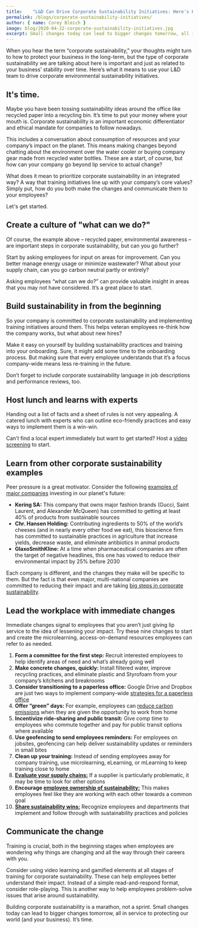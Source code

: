 ```yaml
---
title:    "L&D Can Drive Corporate Sustainability Initiatives: Here's How"
permalink: /blogs/corporate-sustainability-initiatives/
author: { name: Corey Bleich }
image: blog/2020-04-22-corporate-sustainability-initiatives.jpg
excerpt: Small changes today can lead to bigger changes tomorrow, all in service to protecting our world (and your business).
---
```


When you hear the term “corporate sustainability,” your thoughts might turn to how to protect your business in the long-term, but the type of corporate sustainability we are talking about here is important and just as related to your business’ stability over time. Here’s what it means to use your L&D team to drive corporate environmental sustainability initiatives.

## It's time. 

Maybe you have been tossing sustainability ideas around the office like recycled paper into a recycling bin. It’s time to put your money where your mouth is. Corporate sustainability is an important economic differentiator and ethical mandate for companies to follow nowadays. 

This includes a conversation about consumption of resources and your company’s impact on the planet. This means making changes beyond chatting about the environment over the water cooler or buying company gear made from recycled water bottles. These are a start, of course, but how can your company go beyond lip service to actual change?

What does it mean to prioritize corporate sustainability in an integrated way? A way that training initiatives line up with your company’s core values? Simply put, how do you both make the changes and communicate them to your employees? 

Let's get started. 

## Create a culture of "what can we do?" 

Of course, the example above – recycled paper, environmental awareness – are important steps in corporate sustainability, but can you go further?

Start by asking employees for input on areas for improvement. Can you better manage energy usage or minimize wastewater? What about your supply chain, can you go carbon neutral partly or entirely? 

Asking employees “what can we do?” can provide valuable insight in areas that you may not have considered. It’s a great place to start.

## Build sustainability in from the beginning 

So your company is committed to corporate sustainability and implementing training initiatives around them. This helps veteran employees re-think how the company works, but what about new hires?

Make it easy on yourself by building sustainability practices and training into your onboarding. Sure, it might add some time to the onboarding process. But making sure that every employee understands that it’s a focus company-wide means less re-training in the future.

Don’t forget to include corporate sustainability language in job descriptions and performance reviews, too.

## Host lunch and learns with experts 

Handing out a list of facts and a sheet of rules is not very appealing. A catered lunch with experts who can outline eco-friendly practices and easy ways to implement them is a win-win. 

Can’t find a local expert immediately but want to get started? Host a [video screening](https://www.cultivatingcapital.com/sustainability-videos/) to start.

## Learn from other corporate sustainability examples 

Peer pressure is a great motivator. Consider the following [examples of major companies](http://www.perillon.com/blog/8-corporate-sustainability-examples) investing in our planet's future:

* <strong>Kering SA:</strong> This company that owns major fashion brands (Gucci, Saint Laurent, and Alexander McQueen) has committed to getting at least 40% of products from sustainable sources
* <strong>Chr. Hansen Holding:</strong>  Contributing ingredients to 50% of the world’s cheeses (and in nearly every other food we eat), this bioscience firm has committed to sustainable practices in agriculture that increase yields, decrease waste, and eliminate antibiotics in animal products
* <strong>GlaxoSmithKline:</strong>  At a time when pharmaceutical companies are often the target of negative headlines, this one has vowed to reduce their environmental impact by 25% before 2030

Each company is different, and the changes they make will be specific to them. But the fact is that even major, multi-national companies are committed to reducing their impact and are taking [big steps in corporate sustainability](https://www.corporateknights.com/reports/2019-global-100/2019-global-100-results-15481152/). 

## Lead the workplace with immediate changes 

Immediate changes signal to employees that you aren’t just giving lip service to the idea of lessening your impact. Try these nine changes to start and create the microlearning, access-on-demand resources employees can refer to as needed.

1. <strong>Form a committee for the first step:</strong> Recruit interested employees to help identify areas of need and what’s already going well
2. <strong>Make concrete changes, quickly:</strong> Install filtered water, improve recycling practices, and eliminate plastic and Styrofoam from your company’s kitchens and breakrooms
3. <strong>Consider transitioning to a paperless office:</strong> Google Drive and Dropbox are just two ways to implement company-wide [strategies for a paperless office](https://www.cio.com/article/2377681/14-tips-for-creating-a-paperless-office.html)
4. <strong>Offer “green” days:</strong> For example, employees can [reduce carbon emissions](https://static.tti.tamu.edu/tti.tamu.edu/documents/mobility-report-2019.pdf) when they are given the opportunity to work from home 
5. <strong>Incentivize ride-sharing and public transit:</strong> Give comp time to employees who commute together and pay for public transit options where available
6. <strong>Use geofencing to send employees reminders:</strong> For employees on jobsites, geofencing can help deliver sustainability updates or reminders in small bites
7. <strong>Clean up your training:</strong> Instead of sending employees away for company training, use microlearning, eLearning, or mLearning to keep training close to home
8. <strong>[Evaluate your supply chains:](https://www.entrepreneur.com/article/345663)</strong> If a supplier is particularly problematic, it may be time to look for other options
9. <strong>Encourage [employee ownership of sustainability:](https://hbr.org/2018/02/how-to-make-sustainability-every-employees-responsibility)</strong> This makes employees feel like they are working with each other towards a common goal
10. <strong>[Share sustainability wins:](https://www.peoplegoal.com/blog/sustainability-in-the-workplace)</strong> Recognize employees and departments that implement and follow through with sustainability practices and policies

## Communicate the change

Training is crucial, both in the beginning stages when employees are wondering why things are changing and all the way through their careers with you.

Consider using video learning and gamified elements at all stages of training for corporate sustainability. These can help employees better understand their impact. Instead of a simple read-and-respond format, consider role-playing. This is another way to help employees problem-solve issues that arise around sustainability.

Building corporate sustainability is a marathon, not a sprint. Small changes today can lead to bigger changes tomorrow, all in service to protecting our world (and your business). It’s time.

